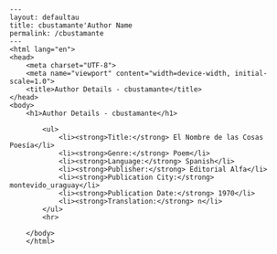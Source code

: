 
    ---
    layout: defaultau
    title: cbustamante'Author Name 
    permalink: /cbustamante
    ---
    <html lang="en">
    <head>
        <meta charset="UTF-8">
        <meta name="viewport" content="width=device-width, initial-scale=1.0">
        <title>Author Details - cbustamante</title>
    </head>
    <body>
        <h1>Author Details - cbustamante</h1>
        
            <ul>
                <li><strong>Title:</strong> El Nombre de las Cosas Poesía</li>
                <li><strong>Genre:</strong> Poem</li>
                <li><strong>Language:</strong> Spanish</li>
                <li><strong>Publisher:</strong> Editorial Alfa</li>
                <li><strong>Publication City:</strong> montevido_uraguay</li>
                <li><strong>Publication Date:</strong> 1970</li>
                <li><strong>Translation:</strong> n</li>
            </ul>
            <hr>
            
        </body>
        </html>
        
